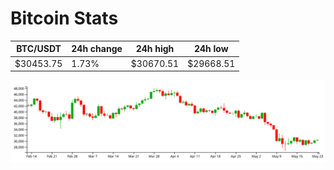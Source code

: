 # Bitcoin Stats

BTC/USDT|24h change|24h high|24h low|
|---|---|---|---|
|$30453.75|1.73%|$30670.51|$29668.51|

<img src="./chart.svg">
